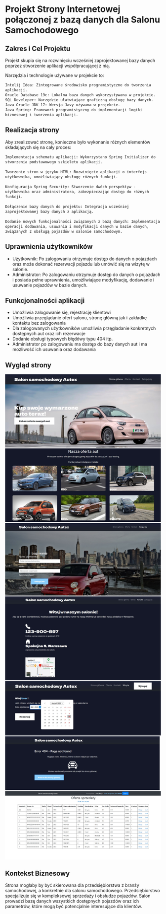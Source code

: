 <h1>Projekt Strony Internetowej połączonej z bazą danych dla Salonu Samochodowego</h1>

<h2>Zakres i Cel Projektu</h2>

Projekt skupia się na rozwinięciu wcześniej zaprojektowanej bazy danych poprzez stworzenie aplikacji współpracującej z nią. 

Narzędzia i technologie używane w projekcie to:

    Intelij Idea: Zintegrowane środowisko programistyczne do tworzenia aplikacji.
    Oracle Database 19c: Lokalna baza danych wykorzystywana w projekcie.
    SQL Developer: Narzędzie ułatwiające graficzną obsługę bazy danych.
    Java Oracle JDK 17: Wersja Javy używana w projekcie.
    Java Spring: Framework programistyczny do implementacji logiki biznesowej i tworzenia aplikacji.

<h2>Realizacja strony </h2>

Aby zrealizować stronę, konieczne było wykonanie różnych elementów składających się na cały proces:

    Implementacja schematu aplikacji: Wykorzystano Spring Initializer do stworzenia podstawowego szkieletu aplikacji.

    Tworzenie stron w języku HTML: Rozwinięcie aplikacji o interfejs użytkownika, umożliwiający obsługę różnych funkcji.

    Konfiguracja Spring Security: Stworzenie dwóch perspektyw - użytkownika oraz administratora, zabezpieczając dostęp do różnych funkcji.

    Dołączenie bazy danych do projektu: Integracja wcześniej zaprojektowanej bazy danych z aplikacją.

    Dodanie nowych funkcjonalności związanych z bazą danych: Implementacja operacji dodawania, usuwania i modyfikacji danych w bazie danych, związanych z obsługą pojazdów w salonie samochodowym.

<h2>Uprawnienia użytkowników</h2>
<p>
    <ul>
          <li>Użytkownik: Po zalogowaniu otrzymuje dostęp do danych o pojazdach oraz może dokonać rezerwacji pojazdu lub umówić się na wizytę w salonie.
          <li>Administrator: Po zalogowaniu otrzymuje dostęp do danych o pojazdach i posiada pełne uprawnienia, umożliwiające modyfikację, dodawanie i usuwanie pojazdów w bazie danych.
    </ul>
</p>

<h2>Funkcjonalności aplikacji</h2>
<p>
  <ul>
      <li> Umożliwia zalogowanie się, rejestrację klientowi
      <li> Umożliwia przeglądanie ofert salonu, stronę główną jak i zakładkę kontaktu bez zalogowania
      <li> Dla zalogowanych użytkowników umożliwia przęgladanie konkretnych dostępnych aut oraz ich rezerwacje
      <li> Dodanie obsługi typowych błędówy typu 404 itp.
      <li> Administrator po zalogowaniu ma dostęp do bazy danych aut i ma możliwość ich usuwania oraz dodawania 
  </ul>

</p>

<h2>Wygląd strony</h2>
    <img src="glowna.jpg" alt="Strona glowna">
     <img src="oferta.jpg" alt="Oferta">
      <img src="logowanie.jpg" alt="Logowanie">
         <img src="kontakt.jpg" alt="Kontakt">
          <img src="wiecej.jpg" alt="wiecej">
             <img src="error.jpg" alt="error">
              <img src="adminmodyfikacje.jpg" alt="Modyfikacje">
<h2>Kontekst Biznesowy</h2>

Strona mogłaby by być skierowana dla przedsiębiorstwa z branży samochodowej, a konkretnie dla salonu samochodowego.
Przedsiębiorstwo specjalizuje się w kompleksowej sprzedaży i obsłudze pojazdów.
Salon prowadzi bazę danych wszystkich dostępnych pojazdów oraz ich parametrów, które mogą być potencjalnie interesujące dla klientów.
